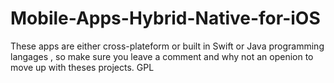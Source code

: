 # Mobile-Apps-Hybrid-Native-for-iOS
These apps are either cross-plateform or built in Swift or Java programming langages , so make sure you leave a comment and why not an openion to move up with theses projects. GPL
